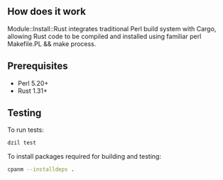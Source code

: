 ## How does it work
Module::Install::Rust integrates traditional Perl build system with Cargo, allowing Rust code to be compiled and installed using familiar perl Makefile.PL && make process.

## Prerequisites
- Perl 5.20+
- Rust 1.31+

## Testing
To run tests:

```bash
dzil test
```

To install packages required for building and testing:

```bash
cpanm --installdeps .
```



